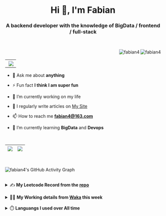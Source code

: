 <h1 align="center">Hi 👋, I'm Fabian</h1>
<h3 align="center">A backend developer with the knowledge of BigData / frontend / full-stack</h3>

<br/>

<img align="right" src="https://komarev.com/ghpvc/?username=fabian4&label=views&color=0e75b6&style=flat" alt="fabian4" /><img align="right" src="https://img.shields.io/badge/Author-fabian4-orange?logo=Dark%20Reader" alt="fabian4" />

<br/>

<table align="right" border="0.5"><tr><th><img align="right"  src="https://github-readme-stats.vercel.app/api/top-langs/?username=fabian4&layout=compact&theme=buefy&hide_border=true"/</th></tr></table>

- 💬 Ask me about **anything**

- ⚡ Fun fact **I think I am super fun**

- 🔭 I’m currently working on my life

- 📝 I regularly write articles on [My Site](https://fabian4.site/)

- 📫 How to reach me **fabian4@163.com**

- 🌱 I’m currently learning **BigData** and **Devops** 

<!-- - 📄 Know about my Daily details on [My Personal Blog Galllery](https://fabian4.github.io/gallery/) -->

<br/>

|  <img align="center" src="https://github-readme-streak-stats.herokuapp.com/?user=fabian4&theme=gruvbox_duo&currStreakNum=2FD3EB&fire=pink&sideLabels=F00&hide_border=true&date_format=[Y.]n.j" /> |  <img align="center" src="https://github-readme-stats.vercel.app/api?username=fabian4&count_private=true&show_icons=true&theme=flag-india&show_owner=true&hide_border=true" />|
| ------------- | ------------- |

<br/>

![fabian4's GitHub Activity Graph](https://github-readme-activity-graph.cyclic.app/graph?username=fabian4&theme=github-light)

<br/>
<details>
  <summary>✍️ <b>My Leetcode Record from the <a href="https://github.com/fabian4/leetcode">repo</a></b></summary>
 
 ---
  
|[![Leetcode Stats](https://leetcard.jacoblin.cool/fabianbao?theme=light&font=Zen%20Kurenaido&ext=heatmap&site=cn&border=0)](https://leetcode-cn.com/u/fabianbao/)|
| ------------- |
  
<!--|[![Leetcode Stats](https://leetcard.jacoblin.cool/fabianbao?theme=light&font=Bubbler%20One&ext=heatmap&site=cn&border=0)](https://leetcode-cn.com/u/fabianbao/)|[![fabian's LeetCode Stats](https://leetcode-stats.vercel.app/api?username=fabian)](https://leetcode-cn.com/u/fabianbao/)|
| ------------- | ------------- | -->
  
|![image](https://user-images.githubusercontent.com/60428924/216034888-f8b4b00e-da4c-486c-9872-e4a18b9c6325.png)|
| ------------- |
|![image](https://user-images.githubusercontent.com/60428924/216035023-02273762-0103-4d59-affc-23d4d0c18d1d.png)|
  
</details>

<br/>

<details>
  <summary>👨‍💻 <b>My Working details from <a href="https://wakatime.com/@fabian4">Waka</a> this week</b></summary>

---

<!--START_SECTION:waka-->
![Code Time](http://img.shields.io/badge/Code%20Time-402%20hrs%2011%20mins-blue)

**I'm an Early 🐤** 

```text
🌞 Morning                716 commits         █████████░░░░░░░░░░░░░░░░   36.02 % 
🌆 Daytime                605 commits         ████████░░░░░░░░░░░░░░░░░   30.43 % 
🌃 Evening                648 commits         ████████░░░░░░░░░░░░░░░░░   32.60 % 
🌙 Night                  19 commits          ░░░░░░░░░░░░░░░░░░░░░░░░░   00.96 % 
```
📅 **I'm Most Productive on Wednesday** 

```text
Monday                   323 commits         ████░░░░░░░░░░░░░░░░░░░░░   16.25 % 
Tuesday                  306 commits         ████░░░░░░░░░░░░░░░░░░░░░   15.39 % 
Wednesday                352 commits         ████░░░░░░░░░░░░░░░░░░░░░   17.71 % 
Thursday                 290 commits         ████░░░░░░░░░░░░░░░░░░░░░   14.59 % 
Friday                   321 commits         ████░░░░░░░░░░░░░░░░░░░░░   16.15 % 
Saturday                 175 commits         ██░░░░░░░░░░░░░░░░░░░░░░░   08.80 % 
Sunday                   221 commits         ███░░░░░░░░░░░░░░░░░░░░░░   11.12 % 
```


📊 **This Week I Spent My Time On** 

```text
💬 Programming Languages: 
Java                     1 hr 24 mins        █████████████░░░░░░░░░░░░   50.34 % 
XML                      24 mins             ████░░░░░░░░░░░░░░░░░░░░░   14.51 % 
Protocol Buffer          13 mins             ██░░░░░░░░░░░░░░░░░░░░░░░   07.81 % 
YAML                     12 mins             ██░░░░░░░░░░░░░░░░░░░░░░░   07.57 % 
textmate                 12 mins             ██░░░░░░░░░░░░░░░░░░░░░░░   07.24 % 

🔥 Editors: 
IntelliJ                 1 hr 51 mins        █████████████████░░░░░░░░   66.32 % 
GoLand                   56 mins             ████████░░░░░░░░░░░░░░░░░   33.68 % 

💻 Operating System: 
Mac                      2 hrs 47 mins       █████████████████████████   100.00 % 
```


<!--END_SECTION:waka-->
  
</details>

<br/>

<details>
  <summary>⏱️ <b>Languangs I used over All time</b></summary>
  
---
  
![languages all time](https://wakatime.com/share/@32ef5ac6-eac5-4886-805c-ce9fe059857e/efc24c85-e478-4696-bcbd-c5669145b831.svg)
  
</details>
